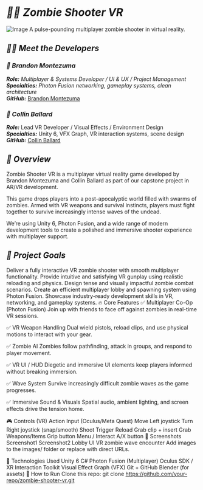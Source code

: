 # ***🧟‍♂️ Zombie Shooter VR***
![Image](https://assetstorev1-prd-cdn.unity3d.com/package-screenshot/0b0ce8b1-6559-4e22-86b7-c2ad5aa5e9f0_scaled.jpg)
A pulse-pounding multiplayer zombie shooter in virtual reality.

## ***🧑‍💻 Meet the Developers***
### ***🧠 Brandon Montezuma***


***Role:*** *Multiplayer & Systems Developer / UI & UX / Project Management*  
***Specialties:*** *Photon Fusion networking, gameplay systems, clean architecture*  
***GitHub:*** [Brandon Montezuma](https://github.com/Bmontezuma)

### ***🧠 Collin Ballard***

***Role:*** Lead VR Developer / Visual Effects / Environment Design  
***Specialties:*** Unity 6, VFX Graph, VR interaction systems, scene design  
***GitHub:*** [Collin Ballard](https://github.com/Collinb190)

## ***📌 Overview***
Zombie Shooter VR is a multiplayer virtual reality game developed by Brandon Montezuma and Collin Ballard as part of our capstone project in AR/VR development.

This game drops players into a post-apocalyptic world filled with swarms of zombies. Armed with VR weapons and survival instincts, players must fight together to survive increasingly intense waves of the undead.

We’re using Unity 6, Photon Fusion, and a wide range of modern development tools to create a polished and immersive shooter experience with multiplayer support.

## ***🧠 Project Goals***
Deliver a fully interactive VR zombie shooter with smooth multiplayer functionality.
Provide intuitive and satisfying VR gunplay using realistic reloading and physics.
Design tense and visually impactful zombie combat scenarios.
Create an efficient multiplayer lobby and spawning system using Photon Fusion.
Showcase industry-ready development skills in VR, networking, and gameplay systems.
🔥 Core Features
✅ Multiplayer Co-Op (Photon Fusion)
Join up with friends to face off against zombies in real-time VR sessions.

✅ VR Weapon Handling
Dual wield pistols, reload clips, and use physical motions to interact with your gear.

✅ Zombie AI
Zombies follow pathfinding, attack in groups, and respond to player movement.

✅ VR UI / HUD
Diegetic and immersive UI elements keep players informed without breaking immersion.

✅ Wave System
Survive increasingly difficult zombie waves as the game progresses.

✅ Immersive Sound & Visuals
Spatial audio, ambient lighting, and screen effects drive the tension home.

🎮 Controls (VR)
Action	Input (Oculus/Meta Quest)
Move	Left joystick
Turn	Right joystick (snap/smooth)
Shoot	Trigger
Reload	Grab clip + insert
Grab Weapons/Items	Grip button
Menu / Interact	A/X button
📸 Screenshots
Screenshot1	Screenshot2
Lobby UI	VR zombie wave encounter
Add images to the images/ folder or replace with direct URLs.

🧪 Technologies Used
Unity 6
C#
Photon Fusion (Multiplayer)
Oculus SDK / XR Interaction Toolkit
Visual Effect Graph (VFX)
Git + GitHub
Blender (for assets)
🔧 How to Run
Clone this repo:
git clone https://github.com/your-repo/zombie-shooter-vr.git

